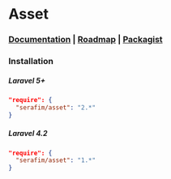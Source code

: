 Asset
=====
### [Documentation](https://github.com/SerafimArts/Asset/wiki) | [Roadmap](https://github.com/SerafimArts/Asset/wiki/TODO) | [Packagist](https://packagist.org/packages/serafim/asset)


### Installation

##### Laravel 5+
```json
"require": {
  "serafim/asset": "2.*"
}
```

##### Laravel 4.2
```json
"require": {
  "serafim/asset": "1.*"
}
```

